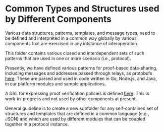 <!--
 Copyright IBM Corp. All Rights Reserved.

 SPDX-License-Identifier: CC-BY-4.0
 -->
# Common Types and Structures used by Different Components

Various data structures, patterns, templates, and message types, need to be defined and interpreted in a common way globally by various components that are exercised in any intstance of interoperation.

This folder contains various closed and interdependent sets of such patterns that are used in one or more scenario (i.e., protocol).

Presently, we have defined various patterns for proof-based data-sharing, including messages and addresses passed through relays, as protobufs [here](./protos). These are parsed and used in code written in Go, Node.js, and Java, in our platform modules and sample applications.

A DSL for expressing proof verification policies is defined [here](./policy-dsl). This is work-in-progress and not used by other components at present.

General guideline is to create a new subfolder for any self-contained set of structures and templates that are defined in a common language (e.g., JSON) and which are used by different modules that can be coupled together in a protocol instance.

